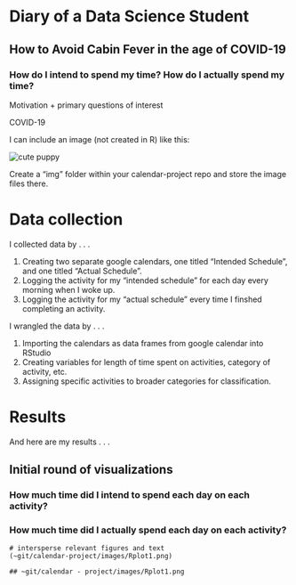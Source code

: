 Diary of a Data Science Student
===============================

How to Avoid Cabin Fever in the age of COVID-19
-----------------------------------------------

### How do I intend to spend my time? How do I actually spend my time?

Motivation + primary questions of interest

COVID-19

I can include an image (not created in R) like this:

![cute puppy](~/git/calendar-project/cute_puppy.png)

Create a “img” folder within your calendar-project repo and store the
image files there.

Data collection
===============

I collected data by . . .

1.  Creating two separate google calendars, one titled “Intended
    Schedule”, and one titled “Actual Schedule”.
2.  Logging the activity for my “intended schedule” for each day every
    morning when I woke up.
3.  Logging the activity for my “actual schedule” every time I finshed
    completing an activity.

I wrangled the data by . . .

1.  Importing the calendars as data frames from google calendar into
    RStudio
2.  Creating variables for length of time spent on activities, category
    of activity, etc.
3.  Assigning specific activities to broader categories for
    classification.

Results
=======

And here are my results . . .

Initial round of visualizations
-------------------------------

### How much time did I intend to spend each day on each activity?

### How much time did I actually spend each day on each activity?

    # intersperse relevant figures and text
    (~git/calendar-project/images/Rplot1.png)

    ## ~git/calendar - project/images/Rplot1.png
